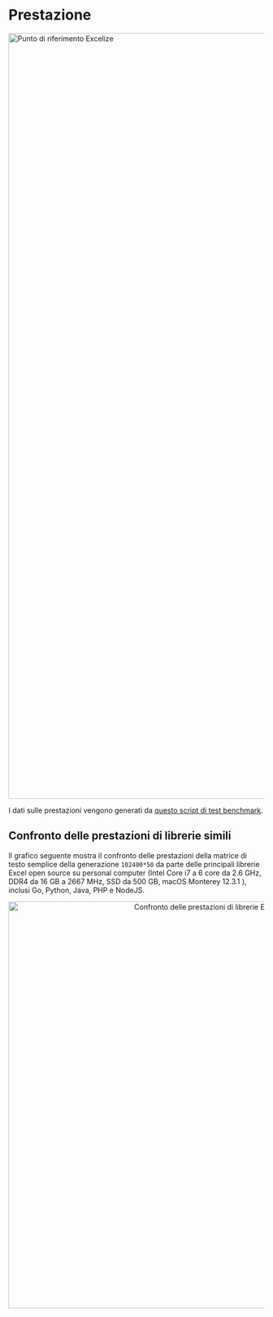# Prestazione

<a href="https://xuri.me/wp-content/uploads/2016/08/excelize-performance.svg"><img src="https://xuri.me/wp-content/uploads/2016/08/excelize-performance.svg" alt="Punto di riferimento Excelize" width="1506"></a>

I dati sulle prestazioni vengono generati da [questo script di test benchmark](https://github.com/xuri/excelize-benchmark).

## Confronto delle prestazioni di librerie simili

Il grafico seguente mostra il confronto delle prestazioni della matrice di testo semplice della generazione `102400*50` da parte delle principali librerie Excel open source su personal computer (Intel Core i7 a 6 core da 2.6 GHz, DDR4 da 16 GB a 2667 MHz, SSD da 500 GB, macOS Monterey 12.3.1 ), inclusi Go, Python, Java, PHP e NodeJS.

<p align="center"><img width="800" src="https://xuri.me/wp-content/uploads/2016/08/excelize-golang-library-for-reading-and-writing-xlsx-files-3.svg" alt="Confronto delle prestazioni di librerie Excel simili"></p>
